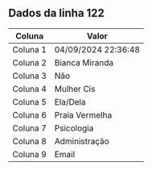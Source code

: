 ## Dados da linha 122

| Coluna | Valor |
|--------|-------|
| Coluna 1 | 04/09/2024 22:36:48 |
| Coluna 2 | Bianca Miranda |
| Coluna 3 | Não |
| Coluna 4 | Mulher Cis |
| Coluna 5 | Ela/Dela |
| Coluna 6 | Praia Vermelha |
| Coluna 7 | Psicologia |
| Coluna 8 | Administração |
| Coluna 9 | Email |
